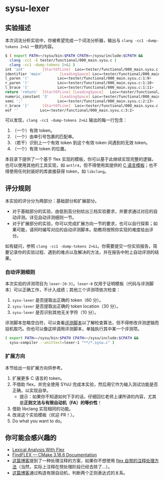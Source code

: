 # sysu-lexer

## 实验描述

本次词法分析实验中，你被希望完成一个词法分析器，输出与 `clang -cc1 -dump-tokens 2>&1` 一致的内容。

```bash
$ ( export PATH=~/sysu/bin:$PATH CPATH=~/sysu/include:$CPATH &&
  clang -cc1 -E tester/functional/000_main.sysu.c |
  clang -cc1 -dump-tokens 2>&1 )
int 'int'        [StartOfLine]  Loc=<tester/functional/000_main.sysu.c:1:1>
identifier 'main'        [LeadingSpace] Loc=<tester/functional/000_main.sysu.c:1:5>
l_paren '('             Loc=<tester/functional/000_main.sysu.c:1:9>
r_paren ')'             Loc=<tester/functional/000_main.sysu.c:1:10>
l_brace '{'             Loc=<tester/functional/000_main.sysu.c:1:11>
return 'return'  [StartOfLine] [LeadingSpace]   Loc=<tester/functional/000_main.sysu.c:2:5>
numeric_constant '3'     [LeadingSpace] Loc=<tester/functional/000_main.sysu.c:2:12>
semi ';'                Loc=<tester/functional/000_main.sysu.c:2:13>
r_brace '}'      [StartOfLine]  Loc=<tester/functional/000_main.sysu.c:3:1>
eof ''          Loc=<tester/functional/000_main.sysu.c:3:2>
```

可以发现，`clang -cc1 -dump-tokens 2>&1` 输出的每一行包含：

1. （一个）有效 token。
2. （一个）由单引号包裹的匹配串。
3. （若干）识别上一个有效 token 到这个有效 token 间遇到的无效 token。
4. （一个）有效 token 的位置。

本目录下提供了一个基于 flex 实现的模板，你可以基于此继续实现完整的逻辑，也可以使用其他的工具实现，如 `antlr4`，但不得使用其提供的 [C 语言模板](https://github.com/antlr/grammars-v4/blob/master/c/C.g4)；也不得使用任何封装好的库直接获得 token，如 `libclang`。

## 评分规则

本实验的评分分为两部分：基础部分和扩展部分。

- 对于基础部分的实验，由低到高分别给出三档实验要求，并要求通过对应的自动评测。详见自动评测细则一节。
- 对于扩展部分的实验，你可以完成扩展方向一节的要求，也可以自行探索；如果可能，请同时编写对应的自动评测脚本。助教将按照你实现的难度给出评分。

如有疑问，参照 `clang -cc1 -dump-tokens 2>&1`。你需要提交一份实验报告，简要记录你的实验过程、遇到的难点以及解决的方法，并在报告中附上自动评测的结果。

### 自动评测细则

本次实验的评测项目为 `lexer-[0-3]`。`lexer-0` 仅用于证明模板（代码与评测脚本）可以正确工作，不计入成绩；其他三个评测项依次检查：

1. `sysu-lexer` 是否提取出正确的 token（60 分）。
2. `sysu-lexer` 是否提取出正确的 token location（30 分）。
3. `sysu-lexer` 是否识别其他无关字符（10 分）。

评测脚本忽略空白符，可以查看[评测脚本](../compiler/sysu-compiler)以了解检查算法，但不得修改评测逻辑而投机取巧。你也可以像这样调用评测脚本，单独执行其中某一个评测项。

```bash
( export PATH=~/sysu/bin:$PATH CPATH=~/sysu/include:$CPATH &&
  sysu-compiler --unittest=lexer-1 "**/*.sysu.c" )
```

### 扩展方向

本节给出一些扩展方向供参考。

1. 扩展更多 C 语言的 token。
2. 不借助 flex，并完全使用 SYsU 完成本实验，然后用它作为输入测试功能是否正确，以实现自举。
   - 提示：如果你不知道如何下手的话，仔细回忆老师上课所讲的内容，尤其是**正则文法与有限自动机（FA）的等价性**！
3. 借助 libclang 实现相同的功能。
4. 改进这个实验模板（欢迎 PR！）。
5. Do what you want to do。

## 你可能会感兴趣的

- [Lexical Analysis With Flex](http://westes.github.io/flex/manual/)
- [FindFLEX — CMake 3.18.6 Documentation](https://cmake.org/cmake/help/v3.18/module/FindFLEX.html)
- [这篇博客](https://wu-kan.cn/2020/05/14/%E4%BD%BF%E7%94%A8%E8%AF%8D%E6%B3%95%E5%88%86%E6%9E%90%E5%99%A8-Flex-%E6%8F%90%E5%8F%96%E7%A8%8B%E5%BA%8F%E4%B8%AD%E7%9A%84%E6%95%B4%E6%95%B0%E5%92%8C%E6%B5%AE%E7%82%B9%E6%95%B0/)提到了一种处理注释的方案，如果你不想使用 [flex 自带的注释处理方法](http://westes.github.io/flex/manual/Comments-in-the-Input.html)（当然，实际上注释在预处理阶段已经去除了…）。
- [这篇博客](https://wu-kan.cn/2020/07/03/%E6%AD%A3%E5%88%99%E8%A1%A8%E8%BE%BE%E5%BC%8F%E5%85%B3%E7%B3%BB%E5%88%A4%E5%AE%9A/)通过构造有限自动机，判断两个正则表达式的关系。
